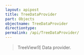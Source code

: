 ```yaml
---
layout: apipost
title: TreeDataProvider
part: Objects
objectname: TreeDataProvider
directiontype: 
permalink: /api/TreeDataProvider/
---
```



> TreeView의 Data provider.
